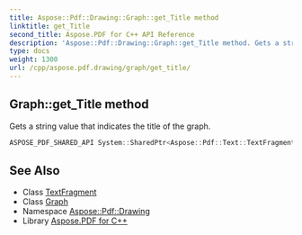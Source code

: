 ```yaml
---
title: Aspose::Pdf::Drawing::Graph::get_Title method
linktitle: get_Title
second_title: Aspose.PDF for C++ API Reference
description: 'Aspose::Pdf::Drawing::Graph::get_Title method. Gets a string value that indicates the title of the graph in C++.'
type: docs
weight: 1300
url: /cpp/aspose.pdf.drawing/graph/get_title/
---
```

## Graph::get_Title method


Gets a string value that indicates the title of the graph.

```cpp
ASPOSE_PDF_SHARED_API System::SharedPtr<Aspose::Pdf::Text::TextFragment> Aspose::Pdf::Drawing::Graph::get_Title() const
```

## See Also

* Class [TextFragment](../../../aspose.pdf.text/textfragment/)
* Class [Graph](../)
* Namespace [Aspose::Pdf::Drawing](../../)
* Library [Aspose.PDF for C++](../../../)

